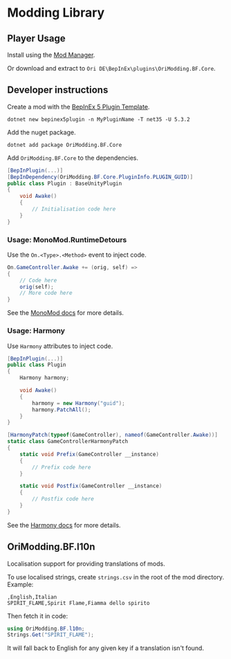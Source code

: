# Modding Library

## Player Usage

Install using the [Mod Manager](https://github.com/Kirefel/bf-mod-manager).

Or download and extract to `Ori DE\BepInEx\plugins\OriModding.BF.Core`.

## Developer instructions

Create a mod with the [BepInEx 5 Plugin Template](https://docs.bepinex.dev/articles/dev_guide/plugin_tutorial/1_setup.html#installing-bepinex-plugin-templates).

```
dotnet new bepinex5plugin -n MyPluginName -T net35 -U 5.3.2
```

Add the nuget package.

```
dotnet add package OriModding.BF.Core
```

Add `OriModding.BF.Core` to the dependencies.

```c#
[BepInPlugin(...)]
[BepInDependency(OriModding.BF.Core.PluginInfo.PLUGIN_GUID)]
public class Plugin : BaseUnityPlugin
{
    void Awake()
    {
        // Initialisation code here
    }
}
```

### Usage: MonoMod.RuntimeDetours

Use the `On.<Type>.<Method>` event to inject code.

```c#
On.GameController.Awake += (orig, self) =>
{
    // Code here
    orig(self);
    // More code here
}
```

See the [MonoMod docs](https://github.com/MonoMod/MonoMod/blob/master/README-RuntimeDetour.md#using-hookgen) for more details.

### Usage: Harmony

Use `Harmony` attributes to inject code.

```c#
[BepInPlugin(...)]
public class Plugin
{
    Harmony harmony;

    void Awake()
    {
        harmony = new Harmony("guid");
        harmony.PatchAll();
    }
}

[HarmonyPatch(typeof(GameController), nameof(GameController.Awake))]
static class GameControllerHarmonyPatch
{
    static void Prefix(GameController __instance)
    {
        // Prefix code here
    }

    static void Postfix(GameController __instance)
    {
        // Postfix code here
    }
}
```

See the [Harmony docs](https://harmony.pardeike.net/articles/patching.html) for more details.

## OriModding.BF.l10n

Localisation support for providing translations of mods.

To use localised strings, create `strings.csv` in the root of the mod directory. Example:

```csv
,English,Italian
SPIRIT_FLAME,Spirit Flame,Fiamma dello spirito
```

Then fetch it in code:

```c#
using OriModding.BF.l10n;
Strings.Get("SPIRIT_FLAME");
```

It will fall back to English for any given key if a translation isn't found.
